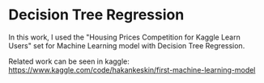 # Decision Tree Regression
In this work, I used the "Housing Prices Competition for Kaggle Learn Users" set for Machine Learning model with Decision Tree Regression.

Related work can be seen in kaggle: https://www.kaggle.com/code/hakankeskin/first-machine-learning-model
